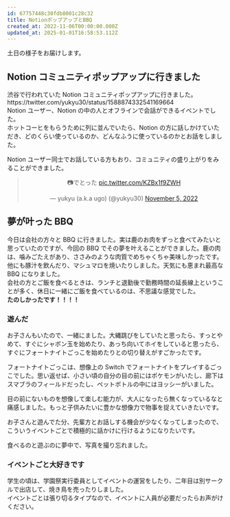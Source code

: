 ```yaml
---
id: 67757448c30fdb8001c28c32
title: NotionポップアップとBBQ
created_at: 2022-11-06T00:00:00.000Z
updated_at: 2025-01-01T16:58:53.112Z
---
```


<p>土日の様子をお届けします。</p>
<h2>Notion コミュニティポップアップに行きました</h2>
<p>渋谷で行われていた Notion コミュニティポップアップに行きました。<br>
https://twitter.com/yukyu30/status/1588874332541169664<br>
Notion ユーザー、Notion の中の人とオフラインで会話ができるイベントでした。<br>
ホットコーヒをもらうために列に並んでいたら、Notion の方に話しかけていただき、どのくらい使っているのか、どんなふうに使っているのかとお話をしました。</p>
<p>Notion ユーザー同士でお話している方もおり、コミュニティの盛り上がりをみることができました。</p>
<blockquote class="twitter-tweet" data-dnt="true" align="center" data-conversation="none"><p lang="ja" dir="ltr">📷でとった <a href="https://t.co/KZBx1f9ZWH">pic.twitter.com/KZBx1f9ZWH</a></p>&mdash; yukyu (a.k.a ugo) (@yukyu30) <a href="https://twitter.com/yukyu30/status/1588878054340071425?ref_src=twsrc%5Etfw">November 5, 2022</a></blockquote>
<script async src="https://platform.twitter.com/widgets.js" charset="utf-8"></script>
<h2>夢が叶った BBQ</h2>
<p>今日は会社の方々と BBQ に行きました。実は鹿のお肉をずっと食べてみたいと思っていたのですが、今回の BBQ でその夢を叶えることができました。鹿の肉は、噛みごたえがあり、ささみのような肉質でめちゃくちゃ美味しかったです。他にも豚汁を飲んだり、マシュマロを焼いたりしました。天気にも恵まれ最高な BBQ になりました。<br>
会社の方とご飯を食べるときは、ランチと退勤後で勤務時間の延長線上ということが多く、休日に一緒にご飯を食べているのは、不思議な感覚でした。<br>
<strong>たのしかったです！！！！</strong></p>
<h3>遊んだ</h3>
<p>お子さんもいたので、一緒にました。大縄跳びをしていたと思ったら、すっとやめて、すぐにシャボン玉を始めたり、あっち向いてホイをしていると思ったら、すぐにフォートナイトごっこを始めたりとの切り替えがすごかったです。</p>
<p>フォートナイトごっこは、想像上の Switch でフォートナイトをプレイするごっこでした。思い返せば、小さい頃の自分の目の前にはポケモンがいたし、廊下はスマブラのフィールドだったし、ペットボトルの中にはヨッシーがいました。</p>
<p>目の前にないものを想像して楽しむ能力が、大人になったら無くなっているなと痛感しました。もっと子供みたいに豊かな想像力で物事を捉えていきたいです。</p>
<p>お子さんと遊んでた分、先輩方とお話しする機会が少なくなってしまったので、こういうイベントごとで積極的に話かけに行けるようになりたいです。</p>
<p>食べるのと遊ぶのに夢中で、写真を撮り忘れました。</p>
<h3>イベントごと大好きです</h3>
<p>学生の頃は、学園祭実行委員としてイベントの運営をしたり、二年目は別サークルで出店して、焼き鳥を売ったりしました。<br>
イベントごとは張り切るタイプなので、イベントに人員が必要だったらお声がけください。</p>
